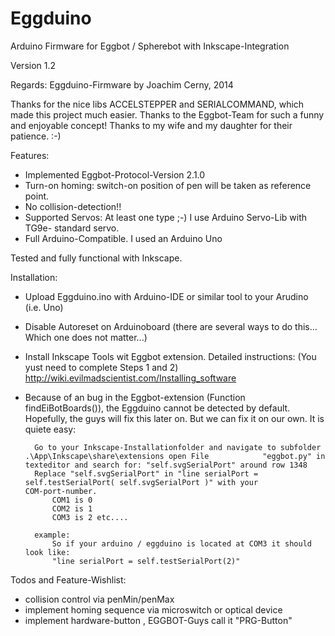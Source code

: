 Eggduino
====

Arduino Firmware for Eggbot / Spherebot with Inkscape-Integration

Version 1.2

Regards: Eggduino-Firmware by Joachim Cerny, 2014

Thanks for the nice libs ACCELSTEPPER and SERIALCOMMAND, which made this project much easier. Thanks to the Eggbot-Team for such a funny and enjoyable concept! Thanks to my wife and my daughter for their patience. :-)

Features:

- Implemented Eggbot-Protocol-Version 2.1.0
- Turn-on homing: switch-on position of pen will be taken as reference point.
- No collision-detection!!
- Supported Servos: At least one type ;-) I use Arduino Servo-Lib with TG9e- standard servo.
- Full Arduino-Compatible. I used an Arduino Uno

Tested and fully functional with Inkscape.

Installation:

- Upload Eggduino.ino with Arduino-IDE or similar tool to your Arudino (i.e. Uno)
- Disable Autoreset on Arduinoboard (there are several ways to do this... Which one does not matter...)
- Install Inkscape Tools wit Eggbot extension. Detailed instructions: (You yust need to complete Steps 1 and 2)          http://wiki.evilmadscientist.com/Installing_software

- Because of an bug in the Eggbot-extension (Function findEiBotBoards()), the Eggduino cannot be detected by default.     Hopefully, the guys will fix this later on. But we can fix it on our own.
    It is quiete easy:
    
        Go to your Inkscape-Installationfolder and navigate to subfolder .\App\Inkscape\share\extensions open File            "eggbot.py" in texteditor and search for: "self.svgSerialPort" around row 1348
        Replace "self.svgSerialPort" in "line serialPort = self.testSerialPort( self.svgSerialPort )" with your               COM-port-number.
            COM1 is 0
            COM2 is 1
            COM3 is 2 etc....

        example:
            So if your arduino / eggduino is located at COM3 it should look like:
            "line serialPort = self.testSerialPort(2)"

Todos and Feature-Wishlist:

- collision control via penMin/penMax
- implement homing sequence via microswitch or optical device
- implement hardware-button , EGGBOT-Guys call it "PRG-Button"
  
